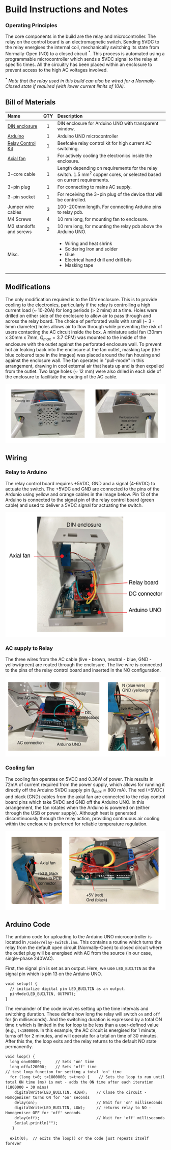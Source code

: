 # Build Instructions and Notes

### Operating Principles

The core components in the build are the relay and microcontroller. The relay on the control board is an electromagnetic switch. Sending 5VDC to the relay energises the internal coil, mechanically switching its state from Normally-Open (NO) to a closed circuit $^*$. This process is automated using a programmable microcontroller which sends a 5VDC signal to the relay at specific times. All the circuitry has been placed within an enclosure to prevent access to the high AC voltages involved.

$^*$ _Note that the relay used in this build can also be wired for a Normally-Closed state if required (with lower current limits of 10A)._ 


## Bill of Materials

|Name               |QTY|Description                           |
|:------------------|:-:|:-------------------------------------|
|[DIN enclosure](https://uk.rs-online.com/web/p/cases-for-arduino/8607599)|1  |DIN enclosure for Arduino UNO with transparent window. |
|[Arduino](https://uk.rs-online.com/web/p/arduino/7154081)|1  |Arduino UNO microcontroller|
|[Relay Control Kit](https://www.sparkfun.com/products/13815)|1  |Beefcake relay control kit for high current AC switching.|
|[Axial fan](https://uk.farnell.com/sunon/mc30060v2-0000-a99/fan-30x30x6-9mm-5vdc/dp/1924848)|1  |For actively cooling the electronics inside the enclosure.|
|3-core cable|1  |Length depending on requirements for the relay switch. 1.5 mm$^2$ copper cores, or selected based on current requirements.|
|3-pin plug|1  |For connecting to mains AC supply.|
|3-pin socket|1 |For receiving the 3-pin plug of the device that will be controlled.|
|Jumper wire cables|3  |100-200mm length. For connecting Arduino pins to relay pcb.|
|M4 Screws|4  |10 mm long, for mounting fan to enclosure.|
|M3 standoffs and screws|2  |10 mm long, for mounting the relay pcb above the Arduino UNO.|
|Misc.|   | <ul><li>Wiring and heat shrink</li><li>Soldering Iron and solder</li><li>Glue</li><li>Electrical hand drill and drill bits</li><li>Masking tape</li></ul>|

## Modifications

The only modification required is to the DIN enclosure. This is to provide cooling to the electronics, particularly if the relay is controlling a high current load (~ 10-20A) for long periods (> 2 mins) at a time. Holes were drilled on either side of the enclosure to allow air to pass through and across the relay board. The choice of perforated walls with small (~ 3 - 5mm diameter) holes allows air to flow through while preventing the risk of users contacting the AC circuit inside the box. A miniature axial fan (30mm x 30mm x 7mm, $Q_{max} = 3.7$ CFM) was mounted to the inside of the enclosure with the outlet against the perforated enclosure wall. To prevent hot air leaking back into the enclosure at the fan outlet, masking tape (the blue coloured tape in the images) was placed around the fan housing and against the enclosure wall. The fan operates in "pull-mode" in this arrangement, drawing in cool external air that heats up and is then expelled from the outlet. Two large holes (~ 12 mm) were also driled in each side of the enclosure to facilitate the routing of the AC cable. 

![Modifications for air cooling](./Images/enclosure-perforations.png)


## Wiring

### Relay to Arduino

The relay control board requires +5VDC, GND and a signal (4-6VDC) to actuate the switch. The +5VDC and GND are connected to the pins of the Ardunio using yellow and orange cables in the image below. Pin 13 of the Arduino is connected to the signal pin of the relay control board (green cable) and used to deliver a 5VDC signal for actuating the switch.

![DC connections between Relay and Arduino](./Images/internals-DC.png)

### AC supply to Relay

The three wires from the AC cable (live - brown, neutral - blue, GND - yellow/green) are routed through the enclosure. The live wire is connected to the pins of the relay control board and inserted in the NO configuration.

![AC connections to Relay](./Images/internals-AC.png)

### Cooling fan

The cooling fan operates on 5VDC and 0.36W of power. This results in 72mA of current required from the power supply, which allows for running it directly off the Arduino 5VDC supply pin ($I_{max} \approx 800$ mA). The red (+5VDC) and black (GND) cables from the axial fan are connected to the relay control board pins which take 5VDC and GND off the Arduino UNO. In this arrangement, the fan rotates when the Arduino is powered on (either through the USB or power supply). Although heat is generated discontinuously through the relay action, providing continuous air cooling within the enclosure is preferred for reliable temperature regulation.  

![DC connections between Fan and Relay PCB/Arduino](./Images/internals-fan.png)




## Arduino Code

The arduino code for uploading to the Arduino UNO microcontroller is located in `/Code/relay-switch.ino`. This contains a routine which turns the relay from the default open circuit (Normally-Open) to closed circuit where the outlet plug will be energised with AC from the source (in our case, single-phase 240VAC).

First, the signal pin is set as an output. Here, we use `LED_BUILTIN` as the signal pin which is pin 13 on the Arduino UNO.

```
void setup() {
  // initialize digital pin LED_BUILTIN as an output.
  pinMode(LED_BUILTIN, OUTPUT);
}
```

The remainder of the code involves setting up the time intervals and switching duration. These define how long the relay will switch `on` and `off` for (in milliseconds). And the switching duration is expressed by a total ON time `t` which is limited in the for loop to be less than a user-defined value (e.g., `t<1800000`. In this example, the AC circuit is energised for 1 minute, turns off for 2 minutes, and will operate for a total on time of 30 minutes. After this the, the loop exits and the relay returns to the default NO state permanently.   

```
void loop() {
  long on=60000;      // Sets 'on' time
  long off=120000;    // Sets 'off' time
// test loop function for setting a total 'on' time
  for (long t=0; t<1800000; t=t+on) {    // Sets the loop to run until total ON time (ms) is met - adds the ON time after each iteration (1800000 = 30 mins)
    digitalWrite(LED_BUILTIN, HIGH);    // Close the circuit - Homogeniser turns ON for 'on' seconds
    delay(on);                          // Wait for 'on' milliseconds
    digitalWrite(LED_BUILTIN, LOW);     // returns relay to NO - Homogeniser OFF for 'off' seconds
    delay(off);                         // Wait for 'off' milliseconds
    Serial.println(""); 
   }
  
  exit(0);  // exits the loop() or the code just repeats itself forever
```


